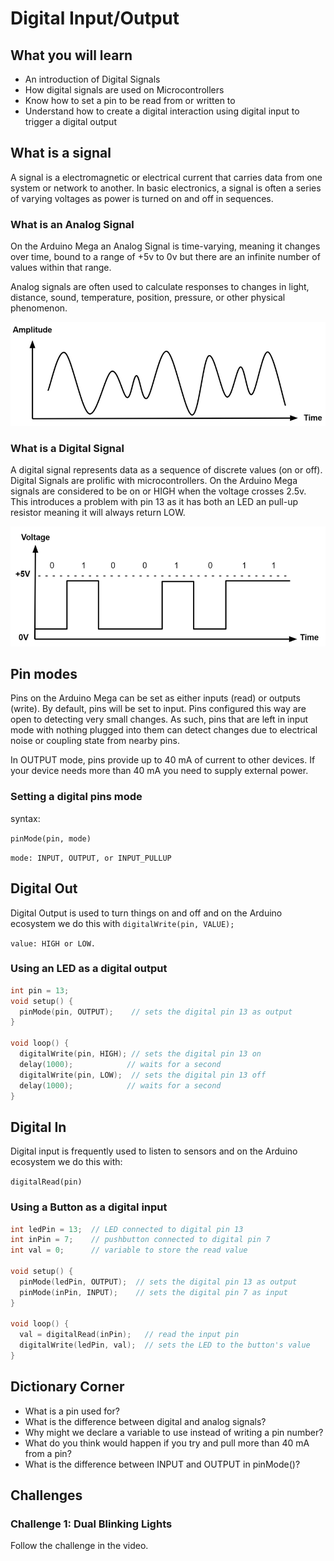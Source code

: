 # Digital Input/Output

## What you will learn

* An introduction of Digital Signals 
* How digital signals are used on Microcontrollers
* Know how to set a pin to be read from or written to
* Understand how to create a digital interaction using digital input to trigger a digital output

## What is a signal

A signal is a electromagnetic or electrical current that carries data from one system or network to another. In basic electronics, a signal is often a series of varying voltages as power is turned on and off in sequences. 

### What is an Analog Signal 

On the Arduino Mega an Analog Signal is time-varying, meaning it changes over time, bound to a range of +5v to 0v but there are an infinite number of values within that range. 

Analog signals are often used to calculate responses to changes in light, distance, sound, temperature, position, pressure, or other physical phenomenon. 

![](2021-07-29-08-18-41.png)

### What is a Digital Signal

A digital signal represents data as a sequence of discrete values (on or off). Digital Signals are prolific with microcontrollers. On the Arduino Mega signals are considered to be on or HIGH when the voltage crosses 2.5v. This introduces a problem with pin 13 as it has both an LED an pull-up resistor meaning it will always return LOW.

![](2021-07-29-08-20-53.png)

## Pin modes 

Pins on the Arduino Mega can be set as either inputs (read) or outputs (write). By default, pins will be set to input. Pins configured this way are open to detecting very small changes. As such, pins that are left in input mode with nothing plugged into them can detect changes due to electrical noise or coupling state from nearby pins. 

In OUTPUT mode, pins provide up to 40 mA of current to other devices. If your device needs more than 40 mA you need to supply external power. 

### Setting a digital pins mode

syntax: 

`pinMode(pin, mode)`

`mode: INPUT, OUTPUT, or INPUT_PULLUP`


## Digital Out

Digital Output is used to turn things on and off and on the Arduino ecosystem we do this with `digitalWrite(pin, VALUE);` 

`value: HIGH or LOW.`

### Using an LED as a digital output

```cpp
int pin = 13;
void setup() {
  pinMode(pin, OUTPUT);    // sets the digital pin 13 as output
}

void loop() {
  digitalWrite(pin, HIGH); // sets the digital pin 13 on
  delay(1000);            // waits for a second
  digitalWrite(pin, LOW);  // sets the digital pin 13 off
  delay(1000);            // waits for a second
}
```

## Digital In

Digital input is frequently used to listen to sensors and on the Arduino ecosystem we do this with: 

`digitalRead(pin)`

### Using a Button as a digital input

```cpp
int ledPin = 13;  // LED connected to digital pin 13
int inPin = 7;    // pushbutton connected to digital pin 7
int val = 0;      // variable to store the read value

void setup() {
  pinMode(ledPin, OUTPUT);  // sets the digital pin 13 as output
  pinMode(inPin, INPUT);    // sets the digital pin 7 as input
}

void loop() {
  val = digitalRead(inPin);   // read the input pin
  digitalWrite(ledPin, val);  // sets the LED to the button's value
}
```

## Dictionary Corner

* What is a pin used for?
* What is the difference between digital and analog signals? 
* Why might we declare a variable to use instead of writing a pin number? 
* What do you think would happen if you try and pull more than 40 mA from a pin? 
* What is the difference between INPUT and OUTPUT in pinMode()?

## Challenges 

### Challenge 1: Dual Blinking Lights 

Follow the challenge in the video. 
